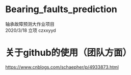 # Bearing_faults_prediction
轴承故障预测大作业项目
<br>2020/3/18 立项 czxxyyd

# 关于github的使用（团队方面）
https://www.cnblogs.com/schaepher/p/4933873.html
